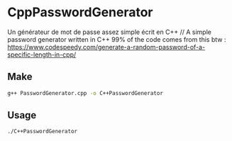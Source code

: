 # CppPasswordGenerator
Un générateur de mot de passe assez simple écrit en C++ // A simple password generator written in C++
99% of the code comes from this btw : https://www.codespeedy.com/generate-a-random-password-of-a-specific-length-in-cpp/

## Make 
```bash
g++ PasswordGenerator.cpp -o C++PasswordGenerator
```

## Usage
```bash
./C++PasswordGenerator
```

